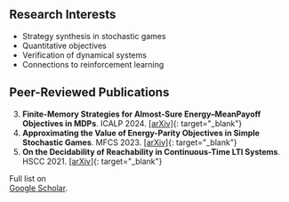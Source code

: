 <!-- ========= Research Interests ========= -->
<a id=research> </a>
## Research Interests
- Strategy synthesis in stochastic games  
- Quantitative objectives
- Verification of dynamical systems  
- Connections to reinforcement learning

<!-- ========= Publications ========= -->
<a id="publications"></a>
## Peer-Reviewed Publications
3. **Finite-Memory Strategies for Almost-Sure Energy–MeanPayoff Objectives
   in MDPs**. ICALP 2024. [[arXiv]](https://arxiv.org/abs/2404.14522){: target="_blank"}  
2. **Approximating the Value of Energy-Parity Objectives in Simple Stochastic
   Games**. MFCS 2023. [[arXiv]](https://arxiv.org/abs/2307.05762){: target="_blank"}  
1. **On the Decidability of Reachability in Continuous-Time LTI Systems**.
   HSCC 2021. [[arXiv]](https://arxiv.org/abs/2006.09132){: target="_blank"}

Full list on  
[Google Scholar](https://scholar.google.com/citations?user=3KMIELcAAAAJ).